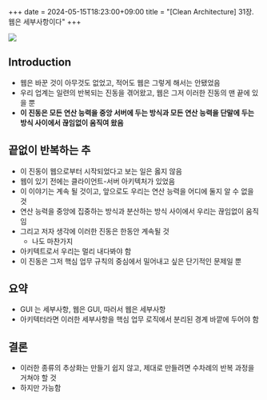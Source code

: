 +++ 
date = 2024-05-15T18:23:00+09:00
title = "[Clean Architecture] 31장. 웹은 세부사항이다"
+++

<img src="/images/books/clean-architecture/cover.jpg">

## Introduction

- 웹은 바꾼 것이 아무것도 없었고, 적어도 웹은 그렇게 해서는 안됐었음
- 우리 업계는 일련의 반복되는 진동을 겪어왔고, 웹은 그저 이러한 진동의 맨 끝에 있을 뿐
- **이 진동은 모든 연산 능력을 중앙 서버에 두는 방식과 모든 연산 능력을 단말에 두는 방식 사이에서 끊임없이 움직여 왔음**

## 끝없이 반복하는 추

- 이 진동이 웹으로부터 시작되었다고 보는 일은 옳지 않음
- 웹이 있기 전에는 클라이언트-서버 아키텍처가 있었음
- 이 이야기는 계속 될 것이고, 앞으로도 우리는 연산 능력을 어디에 둘지 알 수 없을 것
- 연산 능력을 중앙에 집중하는 방식과 분산하는 방식 사이에서 우리는 끊임없이 움직임
- 그리고 저자 생각에 이러한 진동은 한동안 계속될 것
  - 나도 마찬가지
- 아키텍트로서 우리는 멀리 내다봐야 함
- 이 진동은 그저 핵심 업무 규칙의 중심에서 밀어내고 싶은 단기적인 문제일 뿐

## 요약

- GUI 는 세부사항, 웹은 GUI, 따러서 웹은 세부사항
- 아키텍터라면 이러한 세부사항을 핵심 업무 로직에서 분리된 경계 바깥에 두어야 함

## 결론

- 이러한 종류의 추상화는 만들기 쉽지 않고, 제대로 만들려면 수차례의 반복 과정을 거쳐야 할 것
- 하지만 가능함
